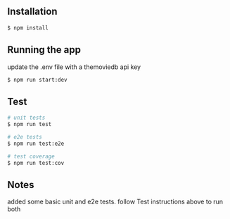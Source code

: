 ## Installation

```bash
$ npm install
```

## Running the app
update the .env file with a themoviedb api key

```bash
$ npm run start:dev
```

## Test

```bash
# unit tests
$ npm run test

# e2e tests
$ npm run test:e2e

# test coverage
$ npm run test:cov
```

## Notes
added some basic unit and e2e tests. follow Test instructions above to run both

